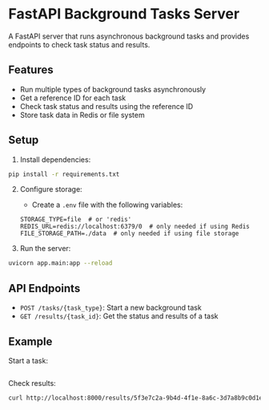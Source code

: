 # FastAPI Background Tasks Server

A FastAPI server that runs asynchronous background tasks and provides endpoints to check task status and results.

## Features

- Run multiple types of background tasks asynchronously
- Get a reference ID for each task
- Check task status and results using the reference ID
- Store task data in Redis or file system

## Setup

1. Install dependencies:
```bash
pip install -r requirements.txt
```

2. Configure storage:
   - Create a `.env` file with the following variables:
   ```
   STORAGE_TYPE=file  # or 'redis'
   REDIS_URL=redis://localhost:6379/0  # only needed if using Redis
   FILE_STORAGE_PATH=./data  # only needed if using file storage
   ```

3. Run the server:
```bash
uvicorn app.main:app --reload
```

## API Endpoints

- `POST /tasks/{task_type}`: Start a new background task
- `GET /results/{task_id}`: Get the status and results of a task

## Example

Start a task:
```bash

```

Check results:
```bash
curl http://localhost:8000/results/5f3e7c2a-9b4d-4f1e-8a6c-3d7a8b9c0d1e
``` 